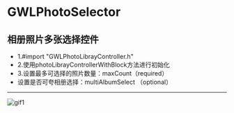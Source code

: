 # GWLPhotoSelector 
## 相册照片多张选择控件

* 1.#import "GWLPhotoLibrayController.h"
* 2.使用photoLibrayControllerWithBlock方法进行初始化
* 3.设置最多可选择的照片数量：maxCount（required）
* 设置是否可夸相册选择：multiAlbumSelect （optional）
-----------------------------
    
![gif1](https://github.com/gaowanli/GWLPhotoSelector/blob/master/1.gif)
